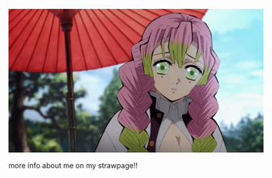 ![imagine](https://github.com/cxrberus/cxrberus/blob/2b8835dbf3c7cd8f2968f0d046393369aeac263e/image-search-1646060579611.gif)


more info about me on my strawpage!! 







⠀⠀

